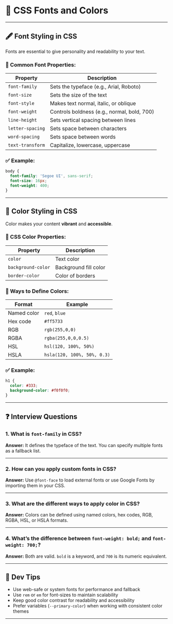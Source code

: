 # 🎨 CSS Fonts and Colors

---

## 🖋️ Font Styling in CSS

Fonts are essential to give personality and readability to your text.

### 🔹 Common Font Properties:

| Property         | Description                                 |
| ---------------- | ------------------------------------------- |
| `font-family`    | Sets the typeface (e.g., Arial, Roboto)     |
| `font-size`      | Sets the size of the text                   |
| `font-style`     | Makes text normal, italic, or oblique       |
| `font-weight`    | Controls boldness (e.g., normal, bold, 700) |
| `line-height`    | Sets vertical spacing between lines         |
| `letter-spacing` | Sets space between characters               |
| `word-spacing`   | Sets space between words                    |
| `text-transform` | Capitalize, lowercase, uppercase            |

### ✅ Example:

```css
body {
  font-family: 'Segoe UI', sans-serif;
  font-size: 16px;
  font-weight: 400;
}
```

---

## 🌈 Color Styling in CSS

Color makes your content **vibrant** and **accessible**.

### 🔹 CSS Color Properties:

| Property           | Description           |
| ------------------ | --------------------- |
| `color`            | Text color            |
| `background-color` | Background fill color |
| `border-color`     | Color of borders      |

### 🎨 Ways to Define Colors:

| Format      | Example                     |
| ----------- | --------------------------- |
| Named color | `red`, `blue`               |
| Hex code    | `#ff5733`                   |
| RGB         | `rgb(255,0,0)`              |
| RGBA        | `rgba(255,0,0,0.5)`         |
| HSL         | `hsl(120, 100%, 50%)`       |
| HSLA        | `hsla(120, 100%, 50%, 0.3)` |

### ✅ Example:

```css
h1 {
  color: #333;
  background-color: #f0f0f0;
}
```

---

## ❓ Interview Questions

### 1. What is `font-family` in CSS?

**Answer:** It defines the typeface of the text. You can specify multiple fonts as a fallback list.

---

### 2. How can you apply custom fonts in CSS?

**Answer:** Use `@font-face` to load external fonts or use Google Fonts by importing them in your CSS.

---

### 3. What are the different ways to apply color in CSS?

**Answer:** Colors can be defined using named colors, hex codes, RGB, RGBA, HSL, or HSLA formats.

---

### 4. What’s the difference between `font-weight: bold;` and `font-weight: 700;`?

**Answer:** Both are valid. `bold` is a keyword, and `700` is its numeric equivalent.

---

## 🧠 Dev Tips

* Use web-safe or system fonts for performance and fallback
* Use `rem` or `em` for font-sizes to maintain scalability
* Keep good color contrast for readability and accessibility
* Prefer variables (`--primary-color`) when working with consistent color themes

---
